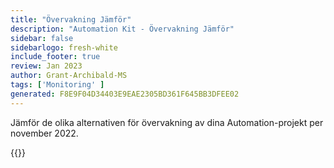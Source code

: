 ```yaml
---
title: "Övervakning Jämför"
description: "Automation Kit - Övervakning Jämför"
sidebar: false
sidebarlogo: fresh-white
include_footer: true
review: Jan 2023
author: Grant-Archibald-MS
tags: ['Monitoring' ]
generated: F8E9F04D34403E9EAE2305BD361F645BB3DFEE02
---
```


Jämför de olika alternativen för övervakning av dina Automation-projekt per november 2022.

{{<questions name="/content/sv/monitoring.json" showNavigationButtons="false" locale="sv">}}
